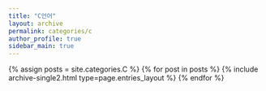 ```yaml
---
title: "C언어"
layout: archive
permalink: categories/c
author_profile: true
sidebar_main: true
---
```


{% assign posts = site.categories.C %}
{% for post in posts %} {% include archive-single2.html type=page.entries_layout %} {% endfor %}